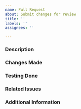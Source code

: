 ```yaml
---
name: Pull Request
about: Submit changes for review
title: ''
labels: ''
assignees: ''

---
```


### **Description**
<!-- Provide a brief summary of your changes and their purpose. -->

### **Changes Made**
<!-- Outline the key changes you made in this pull request. -->

### **Testing Done**
<!-- Describe the testing you've done, such as unit tests, integration tests, and manual testing. -->

### **Related Issues**
<!-- Reference any related issues or pull requests. -->

### **Additional Information**
<!-- Add any additional information, context, or suggestions that might be relevant to this issue. -->
